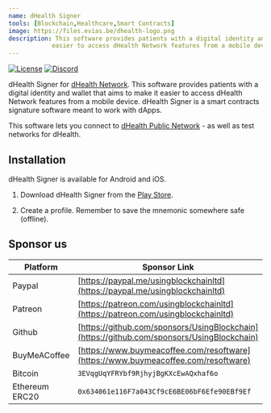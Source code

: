 ```yaml
---
name: dHealth Signer
tools: [Blockchain,Healthcare,Smart Contracts]
image: https://files.evias.be/dhealth-logo.png
description: This software provides patients with a digital identity and wallet that aims to make it
            easier to access dHealth Network features from a mobile device. dHealth Signer is a smart contracts signature software for dApps.
---
```


[![License](https://img.shields.io/badge/License-LGPL%203.0%20only-blue.svg)][license]
[![Discord](https://img.shields.io/badge/chat-on%20discord-green.svg)][discord]

dHealth Signer for [dHealth Network][parent-url]. This software provides patients
with a digital identity and wallet that aims to make it easier to access dHealth
Network features from a mobile device. dHealth Signer is a smart contracts signature
software meant to work with dApps.

This software lets you connect to [dHealth Public Network][parent-url] - as well as test networks for dHealth.

## Installation

dHealth Signer is available for Android and iOS.

1. Download dHealth Signer from the [Play Store](https://play.google.com/store/apps/details?id=com.dhealth.wallet).

2. Create a profile. Remember to save the mnemonic somewhere safe (offline).

## Sponsor us

| Platform | Sponsor Link |
| --- | --- |
| Paypal | [https://paypal.me/usingblockchainltd](https://paypal.me/usingblockchainltd) |
| Patreon | [https://patreon.com/usingblockchainltd](https://patreon.com/usingblockchainltd) |
| Github | [https://github.com/sponsors/UsingBlockchain](https://github.com/sponsors/UsingBlockchain) |
| BuyMeACoffee | [https://www.buymeacoffee.com/resoftware](https://www.buymeacoffee.com/resoftware) |
| Bitcoin | `3EVqgUqYFRYbf9RjhyjBgKXcEwAQxhaf6o` |
| Ethereum ERC20 | `0x634061e116F7a043Cf9cE6BE06bF6Efe90EBf9Ef` |


[parent-url]: https://dhealth.com
[license]: https://opensource.org/licenses/LGPL-3.0
[discord]: https://discord.gg/P57WHbmZjk
